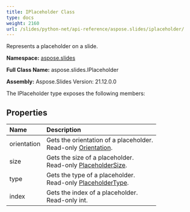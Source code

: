 ```yaml
---
title: IPlaceholder Class
type: docs
weight: 2160
url: /slides/python-net/api-reference/aspose.slides/iplaceholder/
---
```


Represents a placeholder on a slide.

**Namespace:** [aspose.slides](/slides/python-net/api-reference/aspose.slides/)

**Full Class Name:** aspose.slides.IPlaceholder

**Assembly:**  Aspose.Slides Version: 21.12.0.0

The IPlaceholder type exposes the following members:
## **Properties**
|**Name**|**Description**|
| :- | :- |
|orientation|Gets the orientation of a placeholder.<br/>            Read-only [Orientation](/python-net/api-reference/aspose.slides/orientation/).|
|size|Gets the size of a placeholder.<br/>            Read-only [PlaceholderSize](/python-net/api-reference/aspose.slides/placeholdersize/).|
|type|Gets the type of a placeholder.<br/>            Read-only [PlaceholderType](/python-net/api-reference/aspose.slides/placeholdertype/).|
|index|Gets the index of a placeholder.<br/>            Read-only int.|
